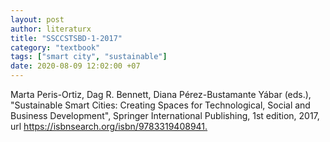 ```yaml
---
layout: post
author: literaturx
title: "SSCCSTSBD-1-2017"
category: "textbook"
tags: ["smart city", "sustainable"]
date: 2020-08-09 12:02:00 +07
---
```


Marta Peris-Ortiz, Dag R. Bennett, Diana  Pérez-Bustamante Yábar (eds.), "Sustainable Smart Cities: Creating Spaces for Technological, Social and Business Development", Springer International Publishing, 1st edition, 2017, url <https://isbnsearch.org/isbn/9783319408941>[.](https://drive.google.com/file/d/1hBMuFw3jyS63IkWFdnmVve-1LRpXyMMN/view?usp=sharing)
